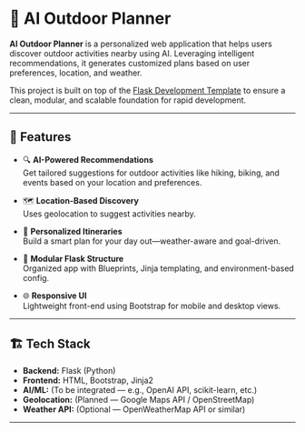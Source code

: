 # 🌲 AI Outdoor Planner

**AI Outdoor Planner** is a personalized web application that helps users discover outdoor activities nearby using AI. Leveraging intelligent recommendations, it generates customized plans based on user preferences, location, and weather.

This project is built on top of the [Flask Development Template](https://github.com/SarveshwarSenthilKumar/Flask-Development-Template) to ensure a clean, modular, and scalable foundation for rapid development.

---

## 🚀 Features

- 🔍 **AI-Powered Recommendations**  
  Get tailored suggestions for outdoor activities like hiking, biking, and events based on your location and preferences.

- 🗺️ **Location-Based Discovery**  
  Uses geolocation to suggest activities nearby.

- 🎯 **Personalized Itineraries**  
  Build a smart plan for your day out—weather-aware and goal-driven.

- 🧱 **Modular Flask Structure**  
  Organized app with Blueprints, Jinja templating, and environment-based config.

- 🌐 **Responsive UI**  
  Lightweight front-end using Bootstrap for mobile and desktop views.

---

## 🏗️ Tech Stack

- **Backend:** Flask (Python)
- **Frontend:** HTML, Bootstrap, Jinja2
- **AI/ML:** (To be integrated — e.g., OpenAI API, scikit-learn, etc.)
- **Geolocation:** (Planned — Google Maps API / OpenStreetMap)
- **Weather API:** (Optional — OpenWeatherMap API or similar)

---
